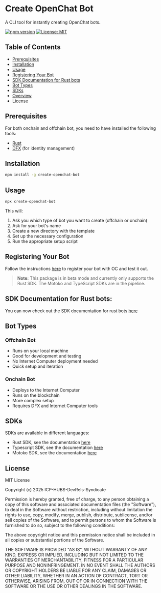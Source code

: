 # Create OpenChat Bot

A CLI tool for instantly creating OpenChat bots.

[![npm version](https://img.shields.io/npm/v/create-openchat-bot.svg)](https://www.npmjs.com/package/create-openchat-bot)
[![License: MIT](https://img.shields.io/badge/License-MIT-yellow.svg)](https://opensource.org/licenses/MIT)

## Table of Contents
- [Prerequisites](#prerequisites)
- [Installation](#installation)
- [Usage](#usage)
- [Registering Your Bot](#registering-your-bot)
- [SDK Documentation for Rust bots](#sdk-documentation-for-rust-bots)
- [Bot Types](#bot-types)
- [SDKs](#sdks)
- [Overview](#overview)
- [License](#license)

## Prerequisites

For both onchain and offchain bot, you need to have installed the following tools: 
- [Rust](https://www.rust-lang.org/tools/install)
- [DFX](https://internetcomputer.org/docs/current/developer-docs/setup/install/) (for identity management)

## Installation

```bash
npm install -g create-openchat-bot
```

## Usage

```bash
npx create-openchat-bot
```

This will:
1. Ask you which type of bot you want to create (offchain or onchain)
2. Ask for your bot's name
3. Create a new directory with the template
4. Set up the necessary configuration
5. Run the appropriate setup script

## Registering Your Bot

Follow the instructions [here](https://github.com/ICP-HUBS-DevRels-Syndicate/openchat-bots/blob/main/REGISTER-BOT.md) to register your bot with OC and test it out.

> **Note:** This package is in beta mode and currently only supports the Rust SDK. The Motoko and TypeScript SDKs are in the pipeline.

## SDK Documentation for Rust bots: 
You can now check out the SDK documentation for rust bots [here](https://github.com/open-chat-labs/open-chat-bots/tree/main/rs/sdk)

## Bot Types

### Offchain Bot
- Runs on your local machine
- Good for development and testing
- No Internet Computer deployment needed
- Quick setup and iteration

### Onchain Bot
- Deploys to the Internet Computer
- Runs on the blockchain
- More complex setup
- Requires DFX and Internet Computer tools

## SDKs

SDKs are available in different languages: 
- Rust SDK, see the documentation [here](https://github.com/open-chat-labs/open-chat-bots/blob/main/rs/README.md)
- Typescript SDK, see the documentation [here](https://github.com/open-chat-labs/open-chat-bots/blob/main/ts/README.md)
- Motoko SDK, see the documentation [here](https://github.com/open-chat-labs/open-chat-bots/blob/main/motoko/README.md)

## License

MIT License

Copyright (c) 2025 ICP-HUBS-DevRels-Syndicate

Permission is hereby granted, free of charge, to any person obtaining a copy
of this software and associated documentation files (the "Software"), to deal
in the Software without restriction, including without limitation the rights
to use, copy, modify, merge, publish, distribute, sublicense, and/or sell
copies of the Software, and to permit persons to whom the Software is
furnished to do so, subject to the following conditions:

The above copyright notice and this permission notice shall be included in all
copies or substantial portions of the Software.

THE SOFTWARE IS PROVIDED "AS IS", WITHOUT WARRANTY OF ANY KIND, EXPRESS OR
IMPLIED, INCLUDING BUT NOT LIMITED TO THE WARRANTIES OF MERCHANTABILITY,
FITNESS FOR A PARTICULAR PURPOSE AND NONINFRINGEMENT. IN NO EVENT SHALL THE
AUTHORS OR COPYRIGHT HOLDERS BE LIABLE FOR ANY CLAIM, DAMAGES OR OTHER
LIABILITY, WHETHER IN AN ACTION OF CONTRACT, TORT OR OTHERWISE, ARISING FROM,
OUT OF OR IN CONNECTION WITH THE SOFTWARE OR THE USE OR OTHER DEALINGS IN THE
SOFTWARE. 
